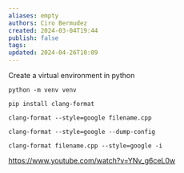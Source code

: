 ```yaml
---
aliases: empty
authors: Ciro Bermudez
created: 2024-03-04T19:44
publish: false
tags: 
updated: 2024-04-26T10:09
---
```


Create a virtual environment in python

```plain
python -m venv venv
```

```plain
pip install clang-format
```

```plain
clang-format --style=google filename.cpp
```

```plain
clang-format --style=google --dump-config
```

```plain
clang-format filename.cpp --style=google -i
```

<https://www.youtube.com/watch?v=YNv_g6ceL0w>
